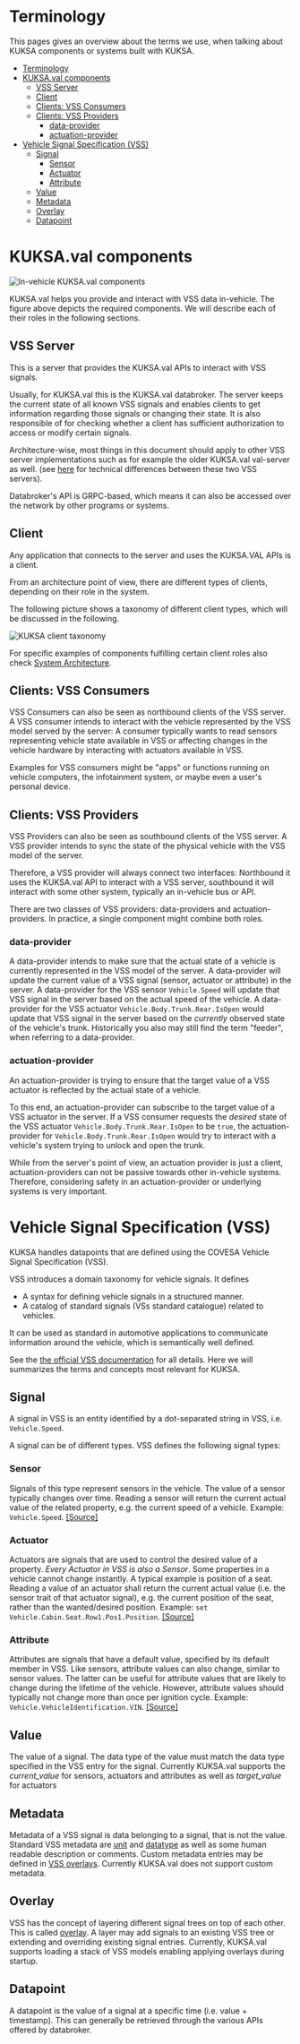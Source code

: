 # Terminology

This pages gives an overview about the terms we use, when talking about KUKSA components or systems built with KUKSA.

* [Terminology](#terminology)
* [KUKSA.val components](#kuksaval-components)
   * [VSS Server](#vss-server)
   * [Client](#client)
   * [Clients: VSS Consumers](#clients-vss-consumers)
   * [Clients: VSS Providers](#clients-vss-providers)
      * [data-provider](#data-provider)
      * [actuation-provider](#actuation-provider)
* [Vehicle Signal Specification (VSS)](#vehicle-signal-specification-vss)
   * [Signal](#signal)
      * [Sensor](#sensor)
      * [Actuator](#actuator)
      * [Attribute](#attribute)
   * [Value](#value)
   * [Metadata](#metadata)
   * [Overlay](#overlay)
   * [Datapoint](#datapoint)

# KUKSA.val components

![In-vehicle KUKSA.val components](./pictures/terminology.svg)

KUKSA.val helps you provide and interact with VSS data in-vehicle. The figure above depicts the required components. We will describe each of their roles in the following sections. 

## VSS Server
This is a server that provides the KUKSA.val APIs to interact with VSS signals.
 
Usually, for KUKSA.val this is the KUKSA.val databroker. The server keeps the current state of all known VSS signals and enables clients to get information regarding those signals or changing their state. It is also responsible of for checking whether a client has sufficient authorization to access or modify certain signals.

Architecture-wise, most things in this document should apply to other VSS server implementations such as for example the older KUKSA.val val-server as well. (see [here](./server-vs-broker.md) for technical differences between these two VSS servers).

Databroker's API is GRPC-based, which means it can also be accessed over the network by other programs or systems.


## Client
Any application that connects to the server and uses the KUKSA.VAL APIs is a client.

From an architecture point of view, there are  different types of clients, depending on their role in the system.

The following picture shows a taxonomy of different client types, which will be discussed in the following. 

![KUKSA client taxonomy](./pictures/client-taxonomy.svg)

For specific examples of components fulfilling certain client roles also check [System Architecture](./system-architecture.md).

## Clients: VSS Consumers
VSS Consumers can also be seen as northbound clients of the VSS server. A VSS consumer intends to interact with the vehicle represented by the VSS model served by the server: A consumer typically wants to read sensors representing vehicle state available in VSS or affecting changes in the vehicle hardware by interacting with actuators available in VSS.

Examples for VSS consumers might be "apps" or functions running on vehicle computers, the infotainment system, or maybe even a user's personal device. 

## Clients: VSS Providers
VSS Providers can also be seen as southbound clients of the VSS server. A VSS provider intends to sync the state of the physical vehicle with the VSS model of the server.

Therefore, a VSS provider will always connect two interfaces: Northbound it uses the KUKSA.val API to interact with a VSS server, southbound it will interact with some other system, typically an in-vehicle bus or API. 

There are two classes of VSS providers: data-providers and actuation-providers. In practice, a single component might combine both roles. 

### data-provider
A data-provider intends to make sure that the actual state of a vehicle is currently represented in the VSS model of the server. A data-provider will update the current value of a VSS signal (sensor, actuator or attribute) in the server. A data-provider for the VSS sensor `Vehicle.Speed` will update that VSS signal in the server based on the actual speed of the vehicle. A data-provider for the VSS actuator `Vehicle.Body.Trunk.Rear.IsOpen` would update that VSS signal in the server based on the _currently_ observed state of the vehicle's trunk.
Historically you also may still find the term "feeder", when referring to a data-provider.

### actuation-provider
An actuation-provider is trying to ensure that the target value of a VSS actuator is reflected by the actual state of a vehicle. 

To this end, an actuation-provider can subscribe to the target value of a VSS actuator in the server. 
If a VSS consumer requests the _desired_ state of the VSS actuator `Vehicle.Body.Trunk.Rear.IsOpen` to be `true`, the actuation-provider for `Vehicle.Body.Trunk.Rear.IsOpen` would try to interact with a vehicle's system trying to unlock and open the trunk.

While from the server's point of view, an actuation provider is just a client, actuation-providers can not be passive towards other in-vehicle systems. Therefore, considering safety in an actuation-provider or underlying systems is very important. 

 # Vehicle Signal Specification (VSS)
 KUKSA handles datapoints that are defined using the COVESA Vehicle Signal Specification (VSS).

 VSS introduces a domain taxonomy for vehicle signals. It defines
 * A syntax for defining vehicle signals in a structured manner.
 * A catalog of standard signals (VSs standard catalogue) related to vehicles.

It can be used as standard in automotive applications to communicate information around the vehicle, which is semantically well defined. 

See the [the official VSS documentation](https://covesa.github.io/vehicle_signal_specification/) for all details. Here we will summarizes the terms and concepts most relevant for KUKSA.

## Signal
A signal in VSS is an entity identified by a dot-separated string in VSS, i.e. `Vehicle.Speed`.

A signal can be of different types. VSS defines the following signal types:

### Sensor 
Signals of this type represent sensors in the vehicle. The value of a sensor typically changes over time. Reading a sensor will return the current actual value of the related property, e.g. the current speed of a vehicle. Example: `Vehicle.Speed`. [[Source]](https://covesa.github.io/vehicle_signal_specification/rule_set/data_entry/sensor_actuator/)

### Actuator
Actuators are signals that are  used to control the desired value of a property. _Every Actuator in VSS is also a Sensor_. Some properties in a vehicle cannot change instantly. A typical example is position of a seat. Reading a value of an actuator shall return the current actual value (i.e. the sensor trait of that actuator signal), e.g. the current position of the seat, rather than the wanted/desired position. Example: `set Vehicle.Cabin.Seat.Row1.Pos1.Position`. [[Source]](https://covesa.github.io/vehicle_signal_specification/rule_set/data_entry/sensor_actuator/)

### Attribute  
Attributes are signals that have a default value, specified by its default member in VSS. Like sensors, attribute values can also change, similar to sensor values. The latter can be useful for attribute values that are likely to change during the lifetime of the vehicle. However, attribute values should typically not change more than once per ignition cycle. Example: `Vehicle.VehicleIdentification.VIN`. [[Source]](https://covesa.github.io/vehicle_signal_specification/rule_set/data_entry/attributes/)

## Value
The value of a signal. The data type of the value must match the data type specified in the VSS entry for the signal. Currently KUKSA.val supports the _current_value_ for sensors, actuators and attributes as well as _target_value_ for actuators

## Metadata
Metadata of a VSS signal is data belonging to a signal, that is not the value. Standard VSS metadata are [unit](https://covesa.github.io/vehicle_signal_specification/rule_set/data_entry/data_unit_types/) and [datatype](https://covesa.github.io/vehicle_signal_specification/rule_set/data_entry/data_types/) as well as some human readable description or comments. Custom metadata entries may be defined in [VSS overlays](https://covesa.github.io/vehicle_signal_specification/rule_set/overlay/). Currently KUKSA.val does not support custom metadata.

## Overlay
VSS has the concept of layering different signal trees on top of each other. This is called [overlay](https://covesa.github.io/vehicle_signal_specification/rule_set/overlay/). A layer may add signals to an existing VSS tree or extending and overriding existing signal entries.
Currently, KUKSA.val supports loading a stack of VSS models enabling applying overlays during startup.

## Datapoint
A datapoint is the value of a signal at a specific time (i.e. value + timestamp). This can generally be retrieved through the various APIs offered by databroker.